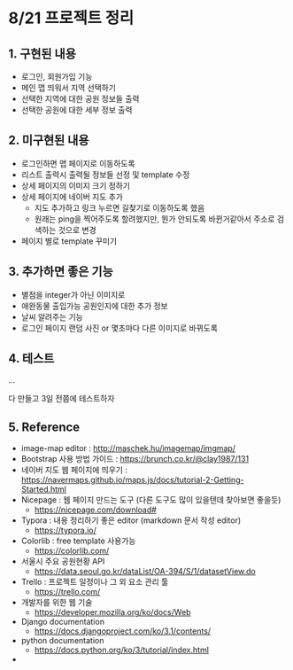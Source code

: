 # 8/21 프로젝트 정리

## 1. 구현된 내용

* 로그인, 회원가입 기능
* 메인 맵 띄워서 지역 선택하기
* 선택한 지역에 대한 공원 정보들 출력
* 선택한 공원에 대한 세부 정보 출력

## 2. 미구현된 내용

* 로그인하면 맵 페이지로 이동하도록
* 리스트 출력시 출력될 정보들 선정 및 template 수정
* 상세 페이지의 이미지 크기 정하기
* 상세 페이지에 네이버 지도 추가 
  * 지도 추가하고 링크 누르면 길찾기로 이동하도록 했음
  * 원래는 ping을 찍어주도록 할려했지만, 뭔가 안되도록 바뀐거같아서 주소로 검색하는 것으로 변경
* 페이지 별로 template 꾸미기

## 3.  추가하면 좋은 기능

* 별점을 integer가 아닌 이미지로
* 애완동물 출입가능 공원인지에 대한 추가 정보
* 날씨 알려주는 기능
* 로그인 페이지 랜덤 사진 or 몇초마다 다른 이미지로 바뀌도록

## 4. 테스트

...

다 만들고 3일 전쯤에 테스트하자

## 5.  Reference

* image-map editor :  http://maschek.hu/imagemap/imgmap/
* Bootstrap 사용 방법 가이드 :  https://brunch.co.kr/@clay1987/131
* 네이버 지도 웹 페이지에 띄우기 : https://navermaps.github.io/maps.js/docs/tutorial-2-Getting-Started.html
* Nicepage : 웹 페이지 만드는 도구 (다른 도구도 많이 있을텐데 찾아보면 좋을듯)
  * https://nicepage.com/download#
* Typora : 내용 정리하기 좋은 editor (markdown 문서 작성 editor)
  * https://typora.io/
* Colorlib : free template 사용가능
  * https://colorlib.com/
* 서울시 주요 공원현황 API
  * https://data.seoul.go.kr/dataList/OA-394/S/1/datasetView.do
* Trello : 프로젝트 일정이나 그 외 요소 관리 툴
  * https://trello.com/
* 개발자를 위한 웹 기술
  * https://developer.mozilla.org/ko/docs/Web
* Django documentation
  * https://docs.djangoproject.com/ko/3.1/contents/
* python documentation
  * https://docs.python.org/ko/3/tutorial/index.html
* 

